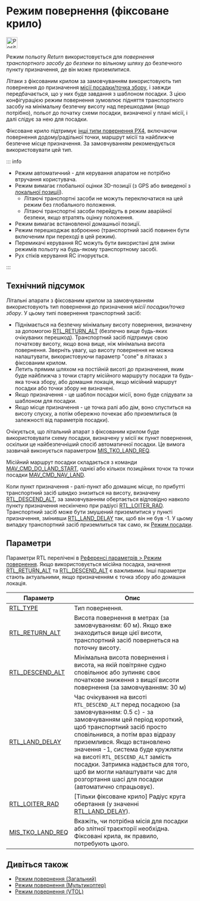 # Режим повернення (фіксоване крило)

<img src="../../assets/site/position_fixed.svg" title="Position fix required (e.g. GPS)" width="30px" />

Режим польоту _Return_ використовується для _повернення транспортного засобу до безпеки_ по вільному шляху до безпечного пункту призначення, де він може приземлитися.

Літаки з фіксованим крилом за замовчуванням використовують тип повернення до призначення [місії посадки/точка збору](../flight_modes/return.md#mission-landing-rally-point-return-type-rtl-type-1), і завжди передбачається, що у них буде завдання з шаблоном посадки.
З цією конфігурацією режим повернення зумовлює підняття транспортного засобу на мінімальну безпечну висоту над перешкодами (якщо потрібно), польот до початку схеми посадки, визначеної у плані місії, і далі слідує за нею для посадки.

Фіксоване крило підтримує [інші типи повернення PX4](../flight_modes/return.md#return-types-rtl-type), включаючи повернення додому/радільної точки, маршрут місії та найближче безпечне місце призначення.
За замовчуванням рекомендується використовувати цей тип.

::: info

- Режим автоматичний - для керування апаратом не потрібно втручання користувача.
- Режим вимагає глобальної оцінки 3D-позиції (з GPS або виведеної з [локальної позиції](../ros/external_position_estimation.md#enabling-auto-modes-with-a-local-position)).
  - Літаючі транспортні засоби не можуть переключатися на цей режим без глобального положення.
  - Літаючі транспортні засоби перейдуть в режим аварійної безпеки, якщо втратять оцінку положення.
- Режим вимагає встановленої домашньої позиції.
- Режим перешкоджає взброєнню (транспортний засіб повинен бути включеним при переході в цей режим).
- Перемикачі керування RC можуть бути використані для зміни режимів польоту на будь-якому транспортному засобі.
- Рух стіків керування RC ігнорується.

<!-- https://github.com/PX4/PX4-Autopilot/blob/release/1.15/src/modules/commander/ModeUtil/mode_requirements.cpp -->

:::

## Технічний підсумок

Літальні апарати з фіксованим крилом за замовчуванням використовують тип повернення до призначення _місії посадки/точка збору_.
У цьому типі повернення транспортний засіб:

- Піднімається на безпечну мінімальну висоту повернення, визначену за допомогою [RTL_RETURN_ALT](#RTL_RETURN_ALT) (безпечно вище будь-яких очікуваних перешкод).
  Транспортний засіб підтримує свою початкову висоту, якщо вона вище, ніж мінімальна висота повернення.
  Зверніть увагу, що висоту повернення не можна налаштувати, використовуючи параметр "cone" в літаках з фіксованим крилом.
- Летить прямим шляхом на постійній висоті до призначення, яким буде найближча з точки старту місійного маршруту посадки та будь-яка точка збору, або домашня локація, якщо місійний маршрут посадки або точки збору не визначені.
- Якщо призначення - це шаблон посадки місії, воно буде слідувати за шаблоном для посадки.
- Якщо місце призначення - це точка ралі або дім, воно спуститься на висоту спуску, а потім обережно почекає або приземлиться (в залежності від параметрів посадки).

Очікується, що літальний апарат з фіксованим крилом буде використовувати схему посадки, визначену у місії як пункт повернення, оскільки це найбезпечніший спосіб автоматичної посадки.
Це вимога зазвичай виконується параметром [MIS_TKO_LAND_REQ](#MIS_TKO_LAND_REQ).

Місійний маршрут посадки складається з команди [MAV_CMD_DO_LAND_START](https://mavlink.io/en/messages/common.html#MAV_CMD_DO_LAND_START), однієї або кількох позиційних точок та точки посадки [MAV_CMD_NAV_LAND](https://mavlink.io/en/messages/common.html#MAV_CMD_NAV_LAND).

Коли пункт призначення - ралі-пункт або домашнє місце, по прибутті транспортний засіб швидко знизиться на висоту, визначену [RTL_DESCEND_ALT](#RTL_DESCEND_ALT), за замовчуванням обертається відповідно навколо пункту призначення нескінчено при радіусі [RTL_LOITER_RAD](#RTL_LOITER_RAD).
Транспортний засіб може бути змушений приземлитися у пункті призначення, змінивши [RTL_LAND_DELAY](#RTL_LAND_DELAY) так, щоб він не був -1.
У цьому випадку транспортний засіб приземлиться так само, як [Режим посадки](../flight_modes_fw/land.md).

## Параметри

Параметри RTL перелічені в [Референсі параметрів > Режим повернення](../advanced_config/parameter_reference.md#return-mode).
Якщо використовується місійна посадка, значення [RTL_RETURN_ALT](#RTL_RETURN_ALT) та [RTL_DESCEND_ALT](#RTL_DESCEND_ALT) є важливими.
Інші параметри стають актуальними, якщо призначенням є точка збору або домашня локація.

| Параметр                                                                                                                                                                   | Опис                                                                                                                                                                                                                                                                                                                                                                                                                                                                                                                                                  |
| -------------------------------------------------------------------------------------------------------------------------------------------------------------------------- | ----------------------------------------------------------------------------------------------------------------------------------------------------------------------------------------------------------------------------------------------------------------------------------------------------------------------------------------------------------------------------------------------------------------------------------------------------------------------------------------------------------------------------------------------------- |
| <a id="RTL_TYPE"></a>[RTL_TYPE](../advanced_config/parameter_reference.md#RTL_TYPE)                                                                   | Тип повернення.                                                                                                                                                                                                                                                                                                                                                                                                                                                                                                                       |
| <a id="RTL_RETURN_ALT"></a>[RTL_RETURN_ALT](../advanced_config/parameter_reference.md#RTL_RETURN_ALT)                            | Висота повернення в метрах (за замовчуванням: 60 м). Якщо вже знаходиться вище цієї висоти, транспортний засіб повернеться на поточну висоту.                                                                                                                                                                                                                                                                                                                                      |
| <a id="RTL_DESCEND_ALT"></a>[RTL_DESCEND_ALT](../advanced_config/parameter_reference.md#RTL_DESCEND_ALT)                         | Мінімальна висота повернення і висота, на якій повітряне судно сповільнює або зупиняє своє початкове зниження з вищої висоти повернення (за замовчуванням: 30 м)                                                                                                                                                                                                                                                                                                                                                   |
| <a id="RTL_LAND_DELAY"></a>[RTL_LAND_DELAY](../advanced_config/parameter_reference.md#RTL_LAND_DELAY)                            | Час очікування на висоті `RTL_DESCEND_ALT` перед посадкою (за замовчуванням: 0.5 с) - за замовчуванням цей період короткий, щоб транспортний засіб просто сповільнився, а потім враз відразу приземлився. Якщо встановлено значення -1, система буде кружляти на висоті `RTL_DESCEND_ALT` замість посадки. Затримка надається для того, щоб ви могли налаштувати час для розгортання шасі для посадки (автоматично спрацьовує). |
| <a id="RTL_LOITER_RAD"></a>[RTL_LOITER_RAD](../advanced_config/parameter_reference.md#RTL_LOITER_RAD)                            | [Тільки фіксоване крило] Радіус круга обертання (у значенні [RTL_LAND_DELAY](#RTL_LAND_DELAY)).                                                                                                                                                                                                                                                                                                                      |
| <a id="MIS_TKO_LAND_REQ"></a>[MIS_TKO_LAND_REQ](../advanced_config/parameter_reference.md#MIS_TKO_LAND_REQ) | Вкажіть, чи потрібна місія для посадки або злітної траєкторії необхідна. Фіксовані крила, як правило, потребують цього.                                                                                                                                                                                                                                                                                                                                                                                               |

## Дивіться також

- [Режим повернення (Загальний)](../flight_modes/return.md)
- [Режим повернення (Мультикоптер)](../flight_modes_mc/return.md)
- [Режим повернення (VTOL)](../flight_modes_vtol/return.md)

